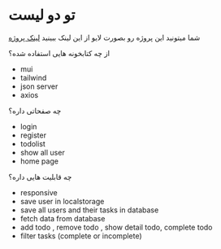 # تو دو لیست


شما میتونید این پروژه رو بصورت لایو از این لینک ببینید
[لینک پروژه](https://sharif-task-123.vercel.app/todolist)

از چه کتابخونه هایی استفاده شده؟
- mui
- tailwind
- json server
- axios


چه صفحاتی داره؟
- login
- register
- todolist
- show all user
- home page

چه قابلیت هایی داره؟
- responsive
- save user in localstorage
- save all users and their tasks in database
- fetch data from database
- add todo , remove todo , show detail todo, complete todo
- filter tasks (complete or incomplete)

